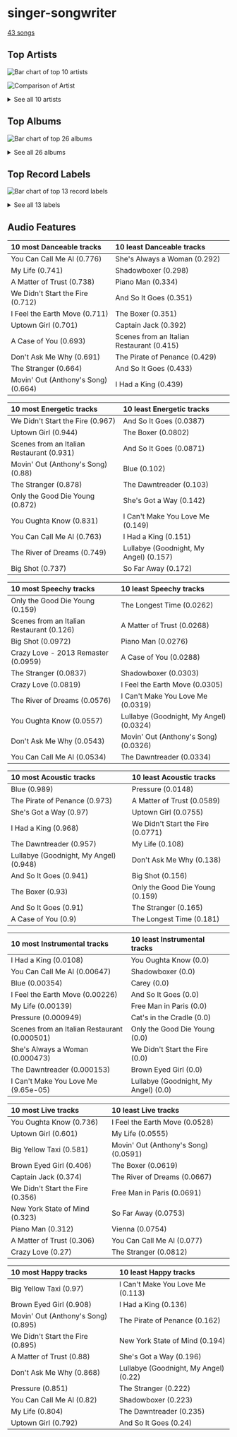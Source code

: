 # singer-songwriter

[43 songs](singer_songwriter_tracks.md)

## Top Artists

![Bar chart of top 10 artists](../images/genres/singer_songwriter/artists.png)

![Comparison of Artist](../images/genres/singer_songwriter/artists_comparison.png)


<details>
<summary>See all 10 artists</summary>

| Number of Tracks | Art | Artist | 🔗 |
|---:|:---|:---|:---|
| 23 | <img src="https://i.scdn.co/image/ab6761610000e5eb712c7643e8aa18a4aca6c811" alt="" width="50" /> | [Billy Joel](../artists/billy_joel.md) | [🔗](https://open.spotify.com/artist/6zFYqv1mOsgBRQbae3JJ9e) |
| 8 | <img src="https://i.scdn.co/image/68cfb061951dbd44c95422a54cb70baec0722ca3" alt="" width="50" /> | Joni Mitchell | [🔗](https://open.spotify.com/artist/5hW4L92KnC6dX9t7tYM4Ve) |
| 4 | <img src="https://i.scdn.co/image/ab6761610000e5eb5885f6c2d3ecf8e08bdfa472" alt="" width="50" /> | Van Morrison | [🔗](https://open.spotify.com/artist/44NX2ffIYHr6D4n7RaZF7A) |
| 2 | <img src="https://i.scdn.co/image/ab6761610000e5ebe4536d632bb182e3f82baaaf" alt="" width="50" /> | [The King's Singers](../artists/the_king_s_singers.md) | [🔗](https://open.spotify.com/artist/5lR7yDVN4z9kahOiUSlMhe) |
| 2 | <img src="https://i.scdn.co/image/813fde33623cbfd065053789cf1ffb22b55efd4a" alt="" width="50" /> | Carole King | [🔗](https://open.spotify.com/artist/319yZVtYM9MBGqmSQnMyY6) |
| 2 | <img src="https://i.scdn.co/image/ab6761610000e5eb1f764c8f69b595efe77e1c45" alt="" width="50" /> | Paul Simon | [🔗](https://open.spotify.com/artist/2CvCyf1gEVhI0mX6aFXmVI) |
| 1 | <img src="https://i.scdn.co/image/ab6772690000c46c44408083dac26a782655baf3" alt="" width="50" /> | Alanis Morissette | [🔗](https://open.spotify.com/artist/6ogn9necmbUdCppmNnGOdi) |
| 1 | <img src="https://i.scdn.co/image/ab6761610000e5ebe86f788af4e127154da1257f" alt="" width="50" /> | Bonnie Raitt | [🔗](https://open.spotify.com/artist/4KDyYWR7IpxZ7xrdYbKrqY) |
| 1 | <img src="https://i.scdn.co/image/ab67616d0000b273743ebb11200358b5c050f542" alt="" width="50" /> | Harry Chapin | [🔗](https://open.spotify.com/artist/42q4Ivs7tAiCZ5C7eG5q4c) |
| 1 | <img src="https://i.scdn.co/image/ab6761610000e5ebf178cbda9bd9a389581ff021" alt="" width="50" /> | Fiona Apple | [🔗](https://open.spotify.com/artist/3g2kUQ6tHLLbmkV7T4GPtL) |

</details>

## Top Albums

![Bar chart of top 26 albums](../images/genres/singer_songwriter/albums.png)


<details>
<summary>See all 26 albums</summary>

| Number of Tracks | Art | Album | Release Date | 🔗 |
|---:|:---|:---|:---|:---|
| 7 | <img src="https://i.scdn.co/image/ab67616d0000b2738a6dbac0b74bd2484189ea5f" alt="" width="50" /> | The Stranger | 1977-09-29 | [🔗](https://open.spotify.com/album/3IILMjMMnoN2sKzgesX8KV) |
| 3 | <img src="https://i.scdn.co/image/ab67616d0000b273b4844a368bd9679f1db5a4fb" alt="" width="50" /> | Song to a Seagull | 1968-03-01 | [🔗](https://open.spotify.com/album/6rg3WTvmv68Vd6tgR0yS0E) |
| 3 | <img src="https://i.scdn.co/image/ab67616d0000b273e9f77be85457110ebf304da7" alt="" width="50" /> | Blue | 1971-06-22 | [🔗](https://open.spotify.com/album/1vz94WpXDVYIEGja8cjFNa) |
| 2 | <img src="https://i.scdn.co/image/ab67616d0000b27323350feac07f56d8b96f33d5" alt="" width="50" /> | Tapestry | 1971 | [🔗](https://open.spotify.com/album/12n11cgnpjXKLeqrnIERoS) |
| 2 | <img src="https://i.scdn.co/image/ab67616d0000b2731946747b8692919f98918ec4" alt="" width="50" /> | Storm Front | 1989-10-17 | [🔗](https://open.spotify.com/album/1Vw2uoVkLAJFVViJ1QyK1D) |
| 2 | <img src="https://i.scdn.co/image/ab67616d0000b273d81c87cd4fa07351a5d14a71" alt="" width="50" /> | River Of Dreams | 1993-08-10 | [🔗](https://open.spotify.com/album/4HPnwQJAEvTY910q4RNeOu) |
| 2 | <img src="https://i.scdn.co/image/ab67616d0000b273db9c8abe838bbfb28ed5cc06" alt="" width="50" /> | Piano Man | 1973-11-09 | [🔗](https://open.spotify.com/album/77ErLrVvYETIlQJHAwhfIH) |
| 2 | <img src="https://i.scdn.co/image/ab67616d0000b273b13eb2ff19372ac491273a06" alt="" width="50" /> | Good Vibrations | 1993 | [🔗](https://open.spotify.com/album/10IUKCLZPs9onPwXfQVxfv) |
| 2 | <img src="https://i.scdn.co/image/ab67616d0000b273814cbc4746358a25c84c62e7" alt="" width="50" /> | An Innocent Man | 1983-08-08 | [🔗](https://open.spotify.com/album/3R3x4zIabsvpD3yxqLaUpc) |
| 2 | <img src="https://i.scdn.co/image/ab67616d0000b2731d4675d5a0345bb93686e4b6" alt="" width="50" /> | 52nd Street | 1978-10-13 | [🔗](https://open.spotify.com/album/1HmCO8VK98AU6EXPOjGYyI) |
| 1 | <img src="https://i.scdn.co/image/ab67616d0000b273315994fdfb86d9bcb40337ba" alt="" width="50" /> | Verities & Balderdash | 1974 | [🔗](https://open.spotify.com/album/3nta4nhqWoWjc6LmHIB0kT) |
| 1 | <img src="https://i.scdn.co/image/ab67616d0000b273d1731f2c0e1c2c8957f35c76" alt="" width="50" /> | Turnstiles | 1976-05-19 | [🔗](https://open.spotify.com/album/7GiLfxL1su3MSqz7pmKMZi) |
| 1 | <img src="https://i.scdn.co/image/ab67616d0000b273b254ca0983d65ede8e3d2f7a" alt="" width="50" /> | Tidal | 1996-07-23 | [🔗](https://open.spotify.com/album/5gVBXH8MT6zfdRkjp7qT18) |
| 1 | <img src="https://i.scdn.co/image/ab67616d0000b273e5e5f24cf490dfc7041eafc3" alt="" width="50" /> | The Nylon Curtain | 1982-06-23 | [🔗](https://open.spotify.com/album/50bajZpetfL5T0iRCOR74J) |
| 1 | <img src="https://i.scdn.co/image/ab67616d0000b2738f09dd4d56cde1a2cda18604" alt="" width="50" /> | The Essential Van Morrison | 2015-12-04 | [🔗](https://open.spotify.com/album/0RXzDyBEGd2EGQTmv8cxQa) |
| 1 | <img src="https://i.scdn.co/image/ab67616d0000b273800f95060baebdd6aea0f4b9" alt="" width="50" /> | The Bridge | 1986-07-28 | [🔗](https://open.spotify.com/album/2fRxSC6FtiAkhEDVZr2seH) |
| 1 | <img src="https://i.scdn.co/image/ab67616d0000b27369bb57791f9859f2695391f7" alt="" width="50" /> | Moondance (Expanded Edition) | 1970-02 | [🔗](https://open.spotify.com/album/6yNYC35npMBHbxG0Vle83O) |
| 1 | <img src="https://i.scdn.co/image/ab67616d0000b273f22514855a9a8356664340fb" alt="" width="50" /> | Moondance (Deluxe Edition) | 1970-02 | [🔗](https://open.spotify.com/album/7diHYi0CglGJekoM3KaWBK) |
| 1 | <img src="https://i.scdn.co/image/ab67616d0000b273a1113af3a19a41dc8eec534e" alt="" width="50" /> | Luck Of The Draw | 1991-01-01 | [🔗](https://open.spotify.com/album/6blrkOZ0VmkhYPjfoD7eqf) |
| 1 | <img src="https://i.scdn.co/image/ab67616d0000b2730058fcf8f649ae1b05f6c163" alt="" width="50" /> | Ladies of the Canyon | 1970-03-01 | [🔗](https://open.spotify.com/album/7JOdtLDLyXJIppDRB7kxr9) |
| 1 | <img src="https://i.scdn.co/image/ab67616d0000b27392c885317fbe4bfa680109b4" alt="" width="50" /> | Jagged Little Pill | 1995-06-09 | [🔗](https://open.spotify.com/album/09AwlP99cHfKVNKv4FC8VW) |
| 1 | <img src="https://i.scdn.co/image/ab67616d0000b27309880a7b8636c5a0615dc0c8" alt="" width="50" /> | Graceland (25th Anniversary Deluxe Edition) | 1986-08-12 | [🔗](https://open.spotify.com/album/6WgGWYw6XXQyLTsWt7tXky) |
| 1 | <img src="https://i.scdn.co/image/ab67616d0000b27322d5199692d318c28d6c7d9b" alt="" width="50" /> | Glass Houses | 1980-03-12 | [🔗](https://open.spotify.com/album/5sztejERqpktXEdemlUvU5) |
| 1 | <img src="https://i.scdn.co/image/ab67616d0000b273909f0333c8c1a821a7eea703" alt="" width="50" /> | Court and Spark | 1974-01-17 | [🔗](https://open.spotify.com/album/2akjxkzFolkeV72Yyv5KrM) |
| 1 | <img src="https://i.scdn.co/image/ab67616d0000b273431daec5815fd0255437b43b" alt="" width="50" /> | Cold Spring Harbor | 1971-11-01 | [🔗](https://open.spotify.com/album/274rMlKrr22086ohmwAJZA) |
| 1 | <img src="https://i.scdn.co/image/ab67616d0000b2733f29a976eea00141514ab936" alt="" width="50" /> | Blowin' Your Mind! | 1967-09 | [🔗](https://open.spotify.com/album/7dsWupQRlFuhG8FGiQAUjC) |

</details>


## Top Record Labels

![Bar chart of top 13 record labels](../images/genres/singer_songwriter/labels.png)


<details>
<summary>See all 13 labels</summary>

| Number of Tracks | Label |
|---:|:---|
| 23 | [Columbia](../labels/columbia.md) |
| 9 | [Rhino](../labels/rhino.md) |
| 3 | [Legacy](../labels/legacy.md) |
| 2 | [Warner Records](../labels/warner_records.md) |
| 2 | RCA Victor |
| 2 | Ode |
| 2 | Legacy Recordings |
| 2 | [Epic](../labels/epic.md) |
| 1 | Work |
| 1 | Maverick |
| 1 | Elektra |
| 1 | Clean Slate |
| 1 | [Capitol Records](../labels/capitol_records.md) |

</details>


## Audio Features

| 10 most Danceable tracks | 10 least Danceable tracks |
|:---|:---|
| You Can Call Me Al (0.776) | She's Always a Woman (0.292) |
| My Life (0.741) | Shadowboxer (0.298) |
| A Matter of Trust (0.738) | Piano Man (0.334) |
| We Didn't Start the Fire (0.712) | And So It Goes (0.351) |
| I Feel the Earth Move (0.711) | The Boxer (0.351) |
| Uptown Girl (0.701) | Captain Jack (0.392) |
| A Case of You (0.693) | Scenes from an Italian Restaurant (0.415) |
| Don't Ask Me Why (0.691) | The Pirate of Penance (0.429) |
| The Stranger (0.664) | And So It Goes (0.433) |
| Movin' Out (Anthony's Song) (0.664) | I Had a King (0.439) |

| 10 most Energetic tracks | 10 least Energetic tracks |
|:---|:---|
| We Didn't Start the Fire (0.967) | And So It Goes (0.0387) |
| Uptown Girl (0.944) | The Boxer (0.0802) |
| Scenes from an Italian Restaurant (0.931) | And So It Goes (0.0871) |
| Movin' Out (Anthony's Song) (0.88) | Blue (0.102) |
| The Stranger (0.878) | The Dawntreader (0.103) |
| Only the Good Die Young (0.872) | She's Got a Way (0.142) |
| You Oughta Know (0.831) | I Can't Make You Love Me (0.149) |
| You Can Call Me Al (0.763) | I Had a King (0.151) |
| The River of Dreams (0.749) | Lullabye (Goodnight, My Angel) (0.157) |
| Big Shot (0.737) | So Far Away (0.172) |

| 10 most Speechy tracks | 10 least Speechy tracks |
|:---|:---|
| Only the Good Die Young (0.159) | The Longest Time (0.0262) |
| Scenes from an Italian Restaurant (0.126) | A Matter of Trust (0.0268) |
| Big Shot (0.0972) | Piano Man (0.0276) |
| Crazy Love - 2013 Remaster (0.0959) | A Case of You (0.0288) |
| The Stranger (0.0837) | Shadowboxer (0.0303) |
| Crazy Love (0.0819) | I Feel the Earth Move (0.0305) |
| The River of Dreams (0.0576) | I Can't Make You Love Me (0.0319) |
| You Oughta Know (0.0557) | Lullabye (Goodnight, My Angel) (0.0324) |
| Don't Ask Me Why (0.0543) | Movin' Out (Anthony's Song) (0.0326) |
| You Can Call Me Al (0.0534) | The Dawntreader (0.0334) |

| 10 most Acoustic tracks | 10 least Acoustic tracks |
|:---|:---|
| Blue (0.989) | Pressure (0.0148) |
| The Pirate of Penance (0.973) | A Matter of Trust (0.0589) |
| She's Got a Way (0.97) | Uptown Girl (0.0755) |
| I Had a King (0.968) | We Didn't Start the Fire (0.0771) |
| The Dawntreader (0.957) | My Life (0.108) |
| Lullabye (Goodnight, My Angel) (0.948) | Don't Ask Me Why (0.138) |
| And So It Goes (0.941) | Big Shot (0.156) |
| The Boxer (0.93) | Only the Good Die Young (0.159) |
| And So It Goes (0.91) | The Stranger (0.165) |
| A Case of You (0.9) | The Longest Time (0.181) |

| 10 most Instrumental tracks | 10 least Instrumental tracks |
|:---|:---|
| I Had a King (0.0108) | You Oughta Know (0.0) |
| You Can Call Me Al (0.00647) | Shadowboxer (0.0) |
| Blue (0.00354) | Carey (0.0) |
| I Feel the Earth Move (0.00226) | And So It Goes (0.0) |
| My Life (0.00139) | Free Man in Paris (0.0) |
| Pressure (0.000949) | Cat's in the Cradle (0.0) |
| Scenes from an Italian Restaurant (0.000501) | Only the Good Die Young (0.0) |
| She's Always a Woman (0.000473) | We Didn't Start the Fire (0.0) |
| The Dawntreader (0.000153) | Brown Eyed Girl (0.0) |
| I Can't Make You Love Me (9.65e-05) | Lullabye (Goodnight, My Angel) (0.0) |

| 10 most Live tracks | 10 least Live tracks |
|:---|:---|
| You Oughta Know (0.736) | I Feel the Earth Move (0.0528) |
| Uptown Girl (0.601) | My Life (0.0555) |
| Big Yellow Taxi (0.581) | Movin' Out (Anthony's Song) (0.0591) |
| Brown Eyed Girl (0.406) | The Boxer (0.0619) |
| Captain Jack (0.374) | The River of Dreams (0.0667) |
| We Didn't Start the Fire (0.356) | Free Man in Paris (0.0691) |
| New York State of Mind (0.323) | So Far Away (0.0753) |
| Piano Man (0.312) | Vienna (0.0754) |
| A Matter of Trust (0.306) | You Can Call Me Al (0.077) |
| Crazy Love (0.27) | The Stranger (0.0812) |

| 10 most Happy tracks | 10 least Happy tracks |
|:---|:---|
| Big Yellow Taxi (0.97) | I Can't Make You Love Me (0.113) |
| Brown Eyed Girl (0.908) | I Had a King (0.136) |
| Movin' Out (Anthony's Song) (0.895) | The Pirate of Penance (0.162) |
| We Didn't Start the Fire (0.895) | New York State of Mind (0.194) |
| A Matter of Trust (0.88) | She's Got a Way (0.196) |
| Don't Ask Me Why (0.868) | Lullabye (Goodnight, My Angel) (0.22) |
| Pressure (0.851) | The Stranger (0.222) |
| You Can Call Me Al (0.82) | Shadowboxer (0.223) |
| My Life (0.804) | The Dawntreader (0.235) |
| Uptown Girl (0.792) | And So It Goes (0.24) |

